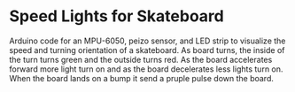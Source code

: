 # Speed Lights for Skateboard

Arduino code for an MPU-6050, peizo sensor, and LED strip to visualize the speed and turning orientation of a skateboard.
As board turns, the inside of the turn turns green and the outside turns red.
As the board accelerates forward more light turn on and as the board decelerates less lights turn on.
When the board lands on a bump it send a pruple pulse down the board.

